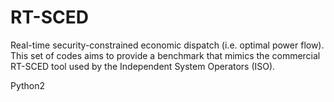 # RT-SCED
Real-time security-constrained economic dispatch (i.e. optimal power flow). This set of codes aims to provide a benchmark that mimics the commercial RT-SCED tool used by the Independent System Operators (ISO).

Python2
